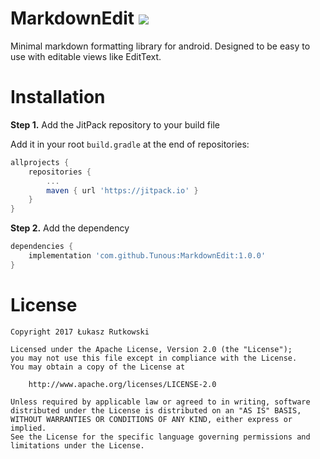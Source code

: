 # MarkdownEdit [![](https://jitpack.io/v/Tunous/MarkdownEdit.svg)](https://jitpack.io/#Tunous/MarkdownEdit)

Minimal markdown formatting library for android. Designed to be easy to use with editable views like EditText.

# Installation

**Step 1.** Add the JitPack repository to your build file

Add it in your root `build.gradle` at the end of repositories:

```gradle
allprojects {
	repositories {
		...
		maven { url 'https://jitpack.io' }
	}
}
```

**Step 2.** Add the dependency

```gradle
dependencies {
	implementation 'com.github.Tunous:MarkdownEdit:1.0.0'
}
```

# License

```
Copyright 2017 Łukasz Rutkowski

Licensed under the Apache License, Version 2.0 (the "License");
you may not use this file except in compliance with the License.
You may obtain a copy of the License at

    http://www.apache.org/licenses/LICENSE-2.0

Unless required by applicable law or agreed to in writing, software
distributed under the License is distributed on an "AS IS" BASIS,
WITHOUT WARRANTIES OR CONDITIONS OF ANY KIND, either express or implied.
See the License for the specific language governing permissions and
limitations under the License.
